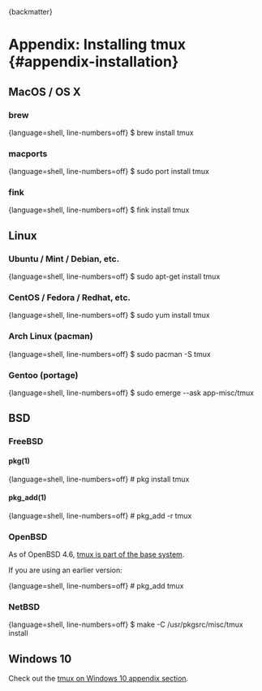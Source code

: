 {backmatter}

# Appendix: Installing tmux {#appendix-installation}

## MacOS / OS X

### brew

{language=shell, line-numbers=off}
    $ brew install tmux

### macports

{language=shell, line-numbers=off}
    $ sudo port install tmux

### fink

{language=shell, line-numbers=off}
    $ fink install tmux

## Linux

### Ubuntu / Mint / Debian, etc.

{language=shell, line-numbers=off}
    $ sudo apt-get install tmux

### CentOS / Fedora / Redhat, etc.

{language=shell, line-numbers=off}
    $ sudo yum install tmux

### Arch Linux (pacman)

{language=shell, line-numbers=off}
    $ sudo pacman -S tmux 

### Gentoo (portage)

{language=shell, line-numbers=off}
    $ sudo emerge --ask app-misc/tmux

## BSD

### FreeBSD

#### pkg(1)

{language=shell, line-numbers=off}
    # pkg install tmux

#### pkg_add(1)

{language=shell, line-numbers=off}
    # pkg_add -r tmux

### OpenBSD

As of OpenBSD 4.6, [tmux is part of the base system](https://www.openbsd.org/46.html).

If you are using an earlier version:

{language=shell, line-numbers=off}
    # pkg_add tmux

### NetBSD

{language=shell, line-numbers=off}
    $ make -C /usr/pkgsrc/misc/tmux install

## Windows 10

Check out the [tmux on Windows 10 appendix section](#appendix-windows-bash).
